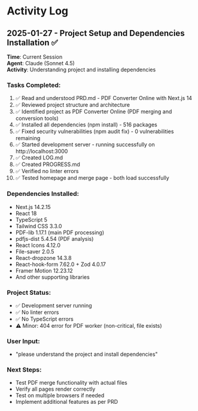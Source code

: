 # Activity Log

## 2025-01-27 - Project Setup and Dependencies Installation ✅

**Time**: Current Session  
**Agent**: Claude (Sonnet 4.5)  
**Activity**: Understanding project and installing dependencies

### Tasks Completed:
1. ✅ Read and understood PRD.md - PDF Converter Online with Next.js 14
2. ✅ Reviewed project structure and architecture
3. ✅ Identified project as PDF Converter Online (PDF merging and conversion tools)
4. ✅ Installed all dependencies (npm install) - 516 packages
5. ✅ Fixed security vulnerabilities (npm audit fix) - 0 vulnerabilities remaining
6. ✅ Started development server - running successfully on http://localhost:3000
7. ✅ Created LOG.md
8. ✅ Created PROGRESS.md
9. ✅ Verified no linter errors
10. ✅ Tested homepage and merge page - both load successfully

### Dependencies Installed:
- Next.js 14.2.15
- React 18
- TypeScript 5
- Tailwind CSS 3.3.0
- PDF-lib 1.17.1 (main PDF processing)
- pdfjs-dist 5.4.54 (PDF analysis)
- React Icons 4.12.0
- File-saver 2.0.5
- React-dropzone 14.3.8
- React-hook-form 7.62.0 + Zod 4.0.17
- Framer Motion 12.23.12
- And other supporting libraries

### Project Status:
- ✅ Development server running
- ✅ No linter errors
- ✅ No TypeScript errors
- ⚠️  Minor: 404 error for PDF worker (non-critical, file exists)

### User Input:
- "please understand the project and install dependencies"

### Next Steps:
- Test PDF merge functionality with actual files
- Verify all pages render correctly
- Test on multiple browsers if needed
- Implement additional features as per PRD

